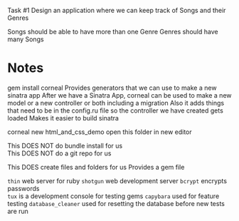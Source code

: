 Task #1 
Design an application where we can keep track of Songs and their Genres 

Songs should be able to have more than one Genre 
Genres should have many Songs 




# Notes 
gem install corneal 
Provides generators that we can use to make a new sinatra app 
After we have a Sinatra App, corneal can be used to make a new model or a new controller or both including a migration 
Also it adds things that need to be in the config.ru file so the controller we have created gets loaded 
Makes it easier to build sinatra 

corneal new html_and_css_demo 
open this folder in new editor 

This DOES NOT do bundle install for us  
This DOES NOT do a git repo for us 

This DOES create files and folders for us 
Provides a gem file

`thin` web server for ruby 
`shotgun` web development server 
`bcrypt` encrypts passwords   
`tux` is a development console for testing gems 
`capybara` used for feature testing 
`database_cleaner` used for resetting the database before new tests are run 










